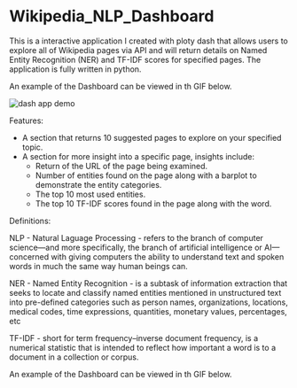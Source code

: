 # Wikipedia_NLP_Dashboard
This is a interactive application I created with ploty dash that allows users to explore all of Wikipedia pages via API and will return details on Named Entity Recognition (NER) and TF-IDF scores for specified pages. The application is fully written in python.

An example of the Dashboard can be viewed in th GIF below.

![dash app demo](python-dash-demo.gif)

Features:
- A section that returns 10 suggested pages to explore on your specified topic.
- A section for more insight into a specific page, insights include:
    - Return of the URL of the page being examined.
    - Number of entities found on the page along with a barplot to demonstrate the entity categories.
    - The top 10 most used entities.
    - The top 10 TF-IDF scores found in the page along with the word.

Definitions:

NLP - Natural Laguage Processing - refers to the branch of computer science—and more specifically, the branch of artificial intelligence or AI—concerned with giving computers the ability to understand text and spoken words in much the same way human beings can.

NER - Named Entity Recognition - is a subtask of information extraction that seeks to locate and classify named entities mentioned in unstructured text into pre-defined categories such as person names, organizations, locations, medical codes, time expressions, quantities, monetary values, percentages, etc

TF-IDF - short for term frequency–inverse document frequency, is a numerical statistic that is intended to reflect how important a word is to a document in a collection or corpus.

An example of the Dashboard can be viewed in th GIF below.

